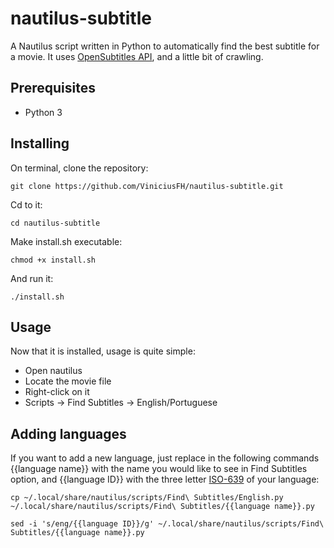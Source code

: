 # nautilus-subtitle
A Nautilus script written in Python to automatically find the best subtitle for a movie. It uses [OpenSubtitles API](https://trac.opensubtitles.org/projects/opensubtitles/wiki/XMLRPC), and a little bit of crawling.


## Prerequisites
* Python 3

## Installing
On terminal, clone the repository:
```
git clone https://github.com/ViniciusFH/nautilus-subtitle.git
```
Cd to it:
```
cd nautilus-subtitle
```
Make install.sh executable:
```
chmod +x install.sh
```
And run it:
```
./install.sh
```

## Usage
Now that it is installed, usage is quite simple:
* Open nautilus
* Locate the movie file
* Right-click on it
* Scripts &rarr; Find Subtitles &rarr; English/Portuguese

## Adding languages
If you want to add a new language, just replace in the following commands {{language name}} with the name you would like to see in Find Subtitles option, and {{language ID}} with the three letter [ISO-639](http://www.opensubtitles.org/addons/export_languages.php) of your language:
```
cp ~/.local/share/nautilus/scripts/Find\ Subtitles/English.py ~/.local/share/nautilus/scripts/Find\ Subtitles/{{language name}}.py
```
```
sed -i 's/eng/{{language ID}}/g' ~/.local/share/nautilus/scripts/Find\ Subtitles/{{language name}}.py
```

